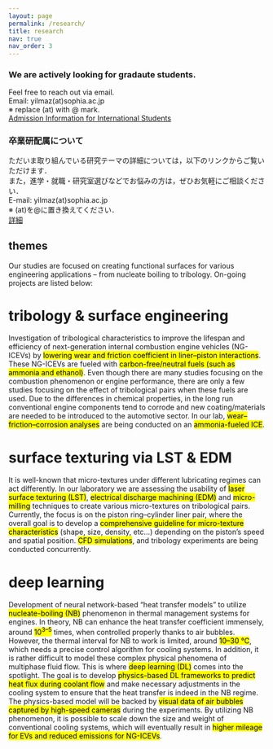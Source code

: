 ```yaml
---
layout: page
permalink: /research/
title: research
nav: true
nav_order: 3
---
```


### We are actively looking for gradaute students.  
Feel free to reach out via email.  
Email: yilmaz(at)sophia.ac.jp  
  ※ replace (at) with @ mark.  
  [Admission Information for International Students](https://www.sophia.ac.jp/eng/admissions-and-aid/)
  
### 卒業研配属について　　
ただいま取り組んでいる研究テーマの詳細については，以下のリンクからご覧いただけます．  
また，進学・就職・研究室選びなどでお悩みの方は，ぜひお気軽にご相談ください．  
E-mail: yilmaz(at)sophia.ac.jp  
  ※ (at)を@に置き換えてください．  
<a href="{{ site.baseurl }}/assets/pdf/laboverview_jp.pdf">詳細</a>　
  
## themes

Our studies are focused on creating functional surfaces for various engineering applications – from nucleate boiling to tribology. On-going projects are listed below:

# tribology & surface engineering

Investigation of tribological characteristics to improve the lifespan and efficiency of next-generation internal combustion engine vehicles (NG-ICEVs) by <mark>lowering wear and friction coefficient in liner–piston interactions</mark>. These NG-ICEVs are fueled with <mark>carbon-free/neutral fuels (such as ammonia and ethanol)</mark>. Even though there are many studies focusing on the combustion phenomenon or engine performance, there are only a few studies focusing on the effect of tribological pairs when these fuels are used. Due to the differences in chemical properties, in the long run conventional engine components tend to corrode and new coating/materials are needed to be introduced to the automotive sector. In our lab, <mark>wear–friction–corrosion analyses</mark> are being conducted on an <mark>ammonia-fueled ICE</mark>.

# surface texturing via LST & EDM

It is well-known that micro-textures under different lubricating regimes can act differently. In our laboratory we are assessing the usability of <mark>laser surface texturing (LST)</mark>, <mark>electrical discharge machining (EDM)</mark> and <mark>micro-milling</mark> techniques to create various micro-textures on tribological pairs. Currently, the focus is on the piston ring–cylinder liner pair, where the overall goal is to develop a <mark>comprehensive guideline for micro-texture characteristics</mark> (shape, size, density, etc…) depending on the piston’s speed and spatial position. <mark>CFD simulations</mark>, and tribology experiments are being conducted concurrently.

# deep learning

Development of neural network-based “heat transfer models” to utilize <mark>nucleate-boiling (NB)</mark> phenomenon in thermal management systems for engines. In theory, NB can enhance the heat transfer coefficient immensely, around <mark>10<sup>3–5</sup></mark> times, when controlled properly thanks to air bubbles. However, the thermal interval for NB to work is limited, around <mark>10–30 °C</mark>, which needs a precise control algorithm for cooling systems. In addition, it is rather difficult to model these complex physical phenomena of multiphase fluid flow. This is where <mark>deep learning (DL)</mark> comes into the spotlight. The goal is to develop <mark>physics-based DL frameworks to predict heat flux during coolant flow</mark> and make necessary adjustments in the cooling system to ensure that the heat transfer is indeed in the NB regime. The physics-based model will be backed by <mark>visual data of air bubbles captured by high-speed cameras</mark> during the experiments. By utilizing NB phenomenon, it is possible to scale down the size and weight of conventional cooling systems, which will eventually result in <mark>higher mileage for EVs and reduced emissions for NG-ICEVs</mark>.
